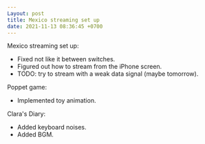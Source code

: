 ```yaml
---
Layout: post
title: Mexico streaming set up
date: 2021-11-13 08:36:45 +0700
---
```

Mexico streaming set up: 
* Fixed not like it between switches.
* Figured out how to stream from the iPhone screen.
* TODO: try to stream with a weak data signal (maybe tomorrow).

Poppet game:
* Implemented toy animation.

Clara's Diary:
* Added keyboard noises.
* Added BGM.